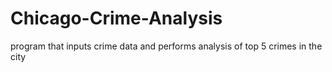 # Chicago-Crime-Analysis
program that inputs crime data and performs analysis of top 5 crimes in the city
